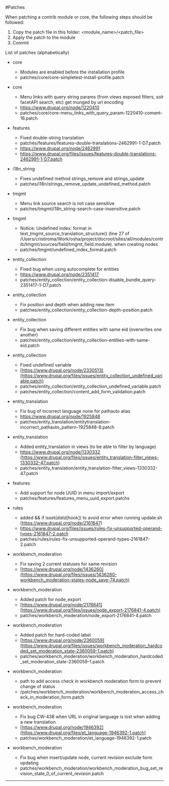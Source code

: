 #Patches

When patching a contrib module or core, the following steps should be followed:
1. Copy the patch file in this folder: <module_name>/<patch_file>
2. Apply the patch to the module
3. Commit

List of patches (alphabetically)

* core
  * Modules are enabled before the installation profile
  * patches/core/core-simpletest-install-profile.patch

* core
  * Menu links with query string params (from views exposed filters, solr facetAPI search, etc) get munged by url encoding
  * https://www.drupal.org/node/1220410
  * patches/core/core-menu_links_with_query_param-1220410-coment-16.patch

* features
  * Fixed double-string translation
  * patches/features/features-double-translations-2462991-1-D7.patch
  * https://www.drupal.org/node/2462991
  * https://www.drupal.org/files/issues/features-double-translations-2462991-1-D7.patch

* i18n_string
    * Fixes undefined method strings_remove and strings_update
    * patches/i18n/strings_remove_update_undefined_method.patch

* tmgmt
  * Menu link source search is not case sensitive
  * patches/tmgmt/i18n_string-search-case-insensitive.patch

* tmgmt
  * Notice: Undefined index: format in text_tmgmt_source_translation_structure() (line 27 of /Users/cristiroma/Work/osha/project/docroot/sites/all/modules/contrib/tmgmt/sources/field/tmgmt_field.module). when creating nodes
  * patches/tmgmt/undefined_index_format.patch

* entity_collection
  * Fixed bug when using autocomplete for entities
  * https://www.drupal.org/node/2351417
  * patches/entity_collection/entity_collection-disable_bundle_query-2351417-1-D7.patch

* entity_collection
  * Fix position and depth when adding new item
  * patches/entity_collection/entity_collection-depth-position.patch

* entity_collection
  * Fix bug when saving different entities with same eid (overwrites one another)
  * patches/entity_collection/entity_collection-entities-with-same-eid.patch

* entity_collection
  * Fixed undefined variable
  * [https://www.drupal.org/node/2330513](https://www.drupal.org/files/issues/entity_collection_undefined_variable.patch)
  * patches/entity_collection/entity_collection_undefined_variable.patch
  * patches/entity_collection/content_add_form_validation.patch

* entity_translation
  * Fix bug of incorrect language none for pathauto alias
  * https://www.drupal.org/node/1925848
  * patches/entity_translation/entitytranslation-incorrect_pathauto_pattern-1925848-8.patch

* entity_translation
  * Added entity_translation in views (to be able to filter by language)
  * https://www.drupal.org/node/1330332 (https://www.drupal.org/files/issues/entity_translation-filter_views-1330332-47.patch)
  * patches/entity_translation/entity_translation-filter_views-1330332-47.patch

* features
  * Add support for node UUID in menu import/export
  * patches/features/features_menu_uuid_export.patchs

* rules
  * added && if isset($data[$hook]) to avoid error when running update.sh (https://www.drupal.org/node/2161847)
  * https://www.drupal.org/files/issues/rules-fix-unsupported-operand-types-2161847-2.patch
  * patches/rules/rules-fix-unsupported-operand-types-2161847-2.patch

* workbench_moderation
  * Fix saving 2 current statuses for same revision
  * [https://www.drupal.org/node/1436260](https://www.drupal.org/files/issues/1436260-workbench_moderation-states-node_save-74.patch)

* workbench_moderation
  * Added patch for node_export
  * [https://www.drupal.org/node/2176841](https://www.drupal.org/files/issues/node_export-2176841-4.patch)
  * patches/workbench_moderation/node_export-2176841-4.patch

* workbench_moderation
  * Added patch for hard-coded label
  * [https://www.drupal.org/node/2360059](https://www.drupal.org/files/issues/workbench_moderation_hardcoded_set_moderation_state-2360059-1.patch)
  * patches/workbench_moderation/workbench_moderation_hardcoded_set_moderation_state-2360059-1.patch

* workbench_moderation
  * path to add access check in workbench moderation form to prevent change of status
  * /patches/workbench_moderation/workbench_moderation_access_check_in_moderation_form.patch

* workbench_moderation
  * Fix bug CW-438 when URL in original language is lost when adding a new translation
  * [https://www.drupal.org/node/1946392](https://www.drupal.org/files/et_language-1946392-1.patch)
  * patches/workbench_moderation/et_language-1946392-1.patch

* workbench_moderation
  * Fix bug when insert/update node, current revision exclude form updating
  * patches/workbench_moderation/workbench_moderation_bug_set_revision_state_0_of_current_revision.patch
---

